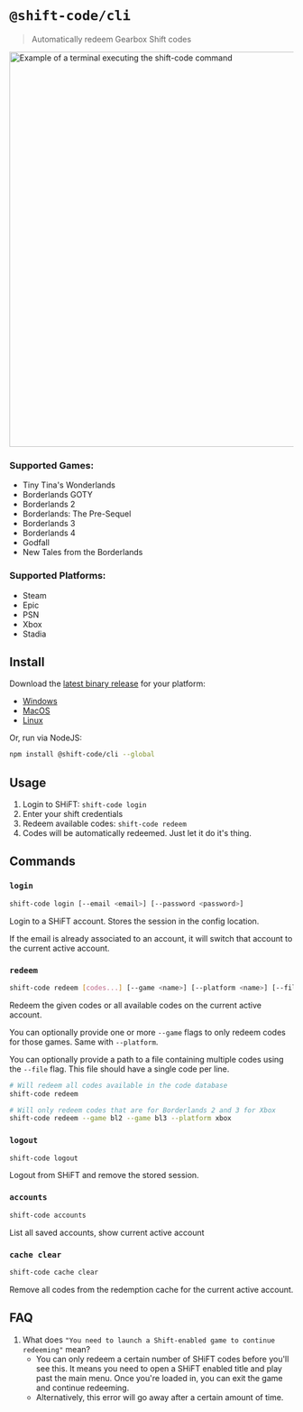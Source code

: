 # `@shift-code/cli`

> Automatically redeem Gearbox Shift codes

<img src="https://github.com/trs/shift-code/raw/master/cli/docs/shift-code-redeem.gif" alt="Example of a terminal executing the shift-code command" width="700px" />

### Supported Games:

- Tiny Tina's Wonderlands
- Borderlands GOTY
- Borderlands 2
- Borderlands: The Pre-Sequel
- Borderlands 3
- Borderlands 4
- Godfall
- New Tales from the Borderlands

### Supported Platforms:

- Steam
- Epic
- PSN
- Xbox
- Stadia

## Install

Download the [latest binary release](https://github.com/trs/shift-code/releases/latest) for your platform:

- [Windows](https://github.com/trs/shift-code/releases/latest/download/shift-code-win.exe)
- [MacOS](https://github.com/trs/shift-code/releases/latest/download/shift-code-macos)
- [Linux](https://github.com/trs/shift-code/releases/latest/download/shift-code-linux)

Or, run via NodeJS:

```sh
npm install @shift-code/cli --global
```

## Usage

1. Login to SHiFT: `shift-code login`
1. Enter your shift credentials
1. Redeem available codes: `shift-code redeem`
1. Codes will be automatically redeemed. Just let it do it's thing.

## Commands

### `login`

```sh
shift-code login [--email <email>] [--password <password>]
```

Login to a SHiFT account. Stores the session in the config location.

If the email is already associated to an account, it will switch that account to the current active account.

### `redeem`

```sh
shift-code redeem [codes...] [--game <name>] [--platform <name>] [--file <path>]
```

Redeem the given codes or all available codes on the current active account.

You can optionally provide one or more `--game` flags to only redeem codes for those games. Same with `--platform`.

You can optionally provide a path to a file containing multiple codes using the `--file` flag. This file should have a single code per line.

```sh
# Will redeem all codes available in the code database
shift-code redeem

# Will only redeem codes that are for Borderlands 2 and 3 for Xbox
shift-code redeem --game bl2 --game bl3 --platform xbox
```

### `logout`

```sh
shift-code logout
```

Logout from SHiFT and remove the stored session.

### `accounts`

```sh
shift-code accounts
```

List all saved accounts, show current active account

### `cache clear`

```sh
shift-code cache clear
```

Remove all codes from the redemption cache for the current active account.

## FAQ

1. What does `"You need to launch a Shift-enabled game to continue redeeming"` mean?
    - You can only redeem a certain number of SHiFT codes before you'll see this. It means you need to open a SHiFT enabled title and play past the main menu. Once you're loaded in, you can exit the game and continue redeeming.
    - Alternatively, this error will go away after a certain amount of time.
